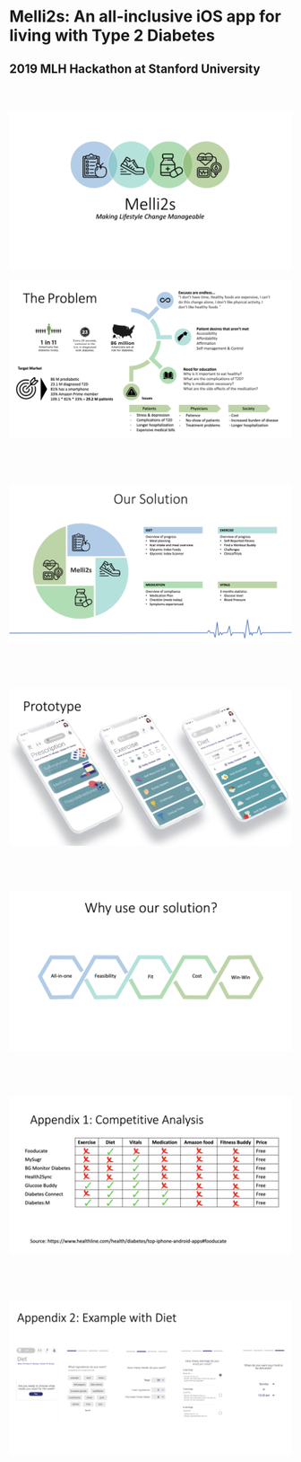 # Melli2s: An all-inclusive iOS app for living with Type 2 Diabetes
## 2019 MLH Hackathon at Stanford University

<br />
<br />

<a target="_blank"><img src="https://raw.githubusercontent.com/ctlong12/Stanford-Health-Hackathon/master/images/title-screen.png" border="0" alt="Fuzzy Logic"></a>

<a target="_blank"><img src="https://raw.githubusercontent.com/ctlong12/Stanford-Health-Hackathon/master/images/problem.png" border="0" alt="Fuzzy Logic"></a>

<br />
<br />
<br />


<a target="_blank"><img src="https://raw.githubusercontent.com/ctlong12/Stanford-Health-Hackathon/master/images/solution.png" border="0" alt="Fuzzy Logic"></a>

<br />
<br />
<br />

<a target="_blank"><img src="https://raw.githubusercontent.com/ctlong12/Stanford-Health-Hackathon/master/images/prototype.png" border="0" alt="Fuzzy Logic"></a>

<br />
<br />
<br />

<a target="_blank"><img src="https://raw.githubusercontent.com/ctlong12/Stanford-Health-Hackathon/master/images/why-us.png" border="0" alt="Fuzzy Logic"></a>

<br />
<br />
<br />

<a target="_blank"><img src="https://raw.githubusercontent.com/ctlong12/Stanford-Health-Hackathon/master/images/analysis.png" border="0" alt="Fuzzy Logic"></a>

<br />
<br />
<br />

<a target="_blank"><img src="https://raw.githubusercontent.com/ctlong12/Stanford-Health-Hackathon/master/images/diet.png" border="0" alt="Fuzzy Logic"></a>

